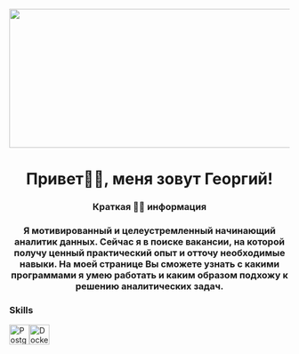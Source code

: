 <br clear="both">

<div align="center">
  <img height="250" width="600" src="https://media1.giphy.com/media/v1.Y2lkPTc5MGI3NjExMjNpdXV1NjJpbXJiMzNhazAwNXRtbG5pdTN5azdra2dhYTRldW9jaCZlcD12MV9pbnRlcm5hbF9naWZfYnlfaWQmY3Q9Zw/xW2tpl8hSze3R1vAow/giphy.webp"  />
</div>

<h1 align="center">Привет✌🏻, меня зовут Георгий!</h1>

###

<h3 align="center">Краткая 👨🏻 информация</h3>

###

<h3 align="center">Я мотивированный и целеустремленный начинающий аналитик данных. Сейчас я в поиске вакансии, на которой получу ценный практический опыт и отточу необходимые навыки. На моей странице Вы сможете узнать с какими программами я умею работать и каким образом подхожу к решению аналитических задач.</h3>

### Skills


<p align="left">
<a href="https://www.postgresql.org/" target="_blank" rel="noreferrer"><img src="https://raw.githubusercontent.com/danielcranney/readme-generator/main/public/icons/skills/postgresql-colored.svg" width="36" height="36" alt="PostgreSQL" /></a><a href="https://www.docker.com/" target="_blank" rel="noreferrer"><img src="https://raw.githubusercontent.com/danielcranney/readme-generator/main/public/icons/skills/docker-colored.svg" width="36" height="36" alt="Docker" /></a>
</p>

<!--
**georgelasenkov/georgelasenkov** is a ✨ _special_ ✨ repository because its `README.md` (this file) appears on your GitHub profile.

Here are some ideas to get you started:

- 🔭 I’m currently working on ...
- 🌱 I’m currently learning ...
- 👯 I’m looking to collaborate on ...
- 🤔 I’m looking for help with ...
- 💬 Ask me about ...
- 📫 How to reach me: ...
- 😄 Pronouns: ...
- ⚡ Fun fact: ...
-->

